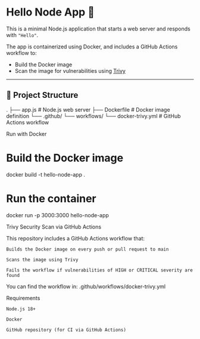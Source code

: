 # Hello Node App 🚀

This is a minimal Node.js application that starts a web server and responds with `"Hello"`.

The app is containerized using Docker, and includes a GitHub Actions workflow to:
- Build the Docker image
- Scan the image for vulnerabilities using [Trivy](https://github.com/aquasecurity/trivy)

---

## 📁 Project Structure

.
├── app.js # Node.js web server
├── Dockerfile # Docker image definition
└── .github/
└── workflows/
└── docker-trivy.yml # GitHub Actions workflow

Run with Docker
# Build the Docker image
docker build -t hello-node-app .

# Run the container
docker run -p 3000:3000 hello-node-app

Trivy Security Scan via GitHub Actions

This repository includes a GitHub Actions workflow that:

    Builds the Docker image on every push or pull request to main

    Scans the image using Trivy

    Fails the workflow if vulnerabilities of HIGH or CRITICAL severity are found

You can find the workflow in:
.github/workflows/docker-trivy.yml

Requirements

    Node.js 18+

    Docker

    GitHub repository (for CI via GitHub Actions)
